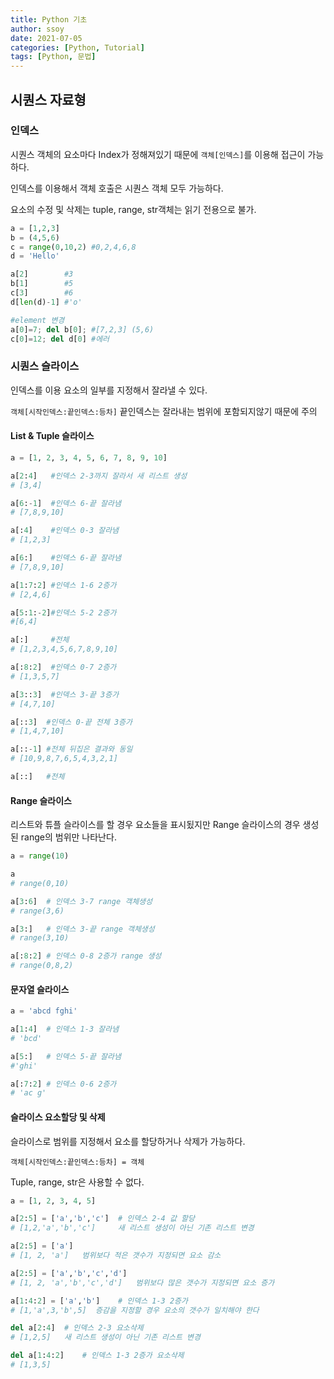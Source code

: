 ```yaml
---
title: Python 기초
author: ssoy
date: 2021-07-05
categories: [Python, Tutorial]
tags: [Python, 문법]
---
```



## 시퀀스 자료형 

### 인덱스
시퀀스 객체의 요소마다 Index가 정해져있기 때문에 `객체[인덱스]`를 이용해 접근이 가능하다.

인덱스를 이용해서 객체 호출은 시퀀스 객체 모두 가능하다.

요소의 수정 및 삭제는 tuple, range, str객체는 읽기 전용으로 불가.

```python
a = [1,2,3]
b = (4,5,6)
c = range(0,10,2) #0,2,4,6,8
d = 'Hello'

a[2]        #3
b[1]        #5
c[3]        #6
d[len(d)-1] #'o'

#element 변경
a[0]=7; del b[0]; #[7,2,3] (5,6)
c[0]=12; del d[0] #에러


```
### 시퀀스 슬라이스
인덱스를 이용 요소의 일부를 지정해서 잘라낼 수 있다.

`객체[시작인덱스:끝인덱스:등차]` 끝인덱스는 잘라내는 범위에 포함되지않기 때문에 주의

#### List & Tuple 슬라이스
```python
a = [1, 2, 3, 4, 5, 6, 7, 8, 9, 10]

a[2:4]   #인덱스 2-3까지 잘라서 새 리스트 생성
# [3,4]

a[6:-1]  #인덱스 6-끝 잘라냄
# [7,8,9,10]

a[:4]    #인덱스 0-3 잘라냄
# [1,2,3]

a[6:]    #인덱스 6-끝 잘라냄
# [7,8,9,10]

a[1:7:2] #인덱스 1-6 2증가
# [2,4,6]

a[5:1:-2]#인덱스 5-2 2증가
#[6,4]

a[:]     #전체
# [1,2,3,4,5,6,7,8,9,10]

a[:8:2]  #인덱스 0-7 2증가
# [1,3,5,7]

a[3::3]  #인덱스 3-끝 3증가
# [4,7,10]

a[::3]  #인덱스 0-끝 전체 3증가  
# [1,4,7,10]

a[::-1] #전체 뒤집은 결과와 동일
# [10,9,8,7,6,5,4,3,2,1]

a[::]   #전체

```

#### Range 슬라이스
리스트와 튜플 슬라이스를 할 경우 요소들을 표시됬지만 Range 슬라이스의 경우 생성된 range의 범위만 나타난다.
```python
a = range(10)

a
# range(0,10)

a[3:6]  # 인덱스 3-7 range 객체생성
# range(3,6)

a[3:]   # 인덱스 3-끝 range 객체생성
# range(3,10)

a[:8:2] # 인덱스 0-8 2증가 range 생성
# range(0,8,2)
```

#### 문자열 슬라이스
```python
a = 'abcd fghi'

a[1:4]  # 인덱스 1-3 잘라냄
# 'bcd'

a[5:]   # 인덱스 5-끝 잘라냄
#'ghi'

a[:7:2] # 인덱스 0-6 2증가
# 'ac g'
```

#### 슬라이스 요소할당 및 삭제
슬라이스로 범위를 지정해서 요소를 할당하거나 삭제가 가능하다.

`객체[시작인덱스:끝인덱스:등차] = 객체`

Tuple, range, str은 사용할 수 없다.

```python
a = [1, 2, 3, 4, 5]

a[2:5] = ['a','b','c']  # 인덱스 2-4 값 할당
# [1,2,'a','b','c']     새 리스트 생성이 아닌 기존 리스트 변경

a[2:5] = ['a']  
# [1, 2, 'a']   범위보다 적은 갯수가 지정되면 요소 감소

a[2:5] = ['a','b','c','d']
# [1, 2, 'a','b','c','d']   범위보다 많은 갯수가 지정되면 요소 증가

a[1:4:2] = ['a','b']    # 인덱스 1-3 2증가 
# [1,'a',3,'b',5]  증감을 지정할 경우 요소의 갯수가 일치해야 한다

del a[2:4]  # 인덱스 2-3 요소삭제
# [1,2,5]   새 리스트 생성이 아닌 기존 리스트 변경

del a[1:4:2]    # 인덱스 1-3 2증가 요소삭제
# [1,3,5]
```